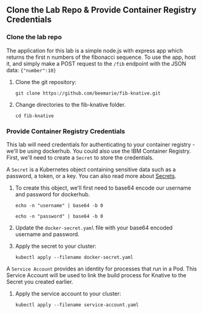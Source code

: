 ## Clone the Lab Repo & Provide Container Registry Credentials

### Clone the lab repo
The application for this lab is a simple node.js with express app which returns the first n numbers of the fibonacci sequence. To use the app, host it, and simply make a POST request to the `/fib` endpoint with the JSON data: `{"number":10}`

1. Clone the git repository:

	```
	git clone https://github.com/beemarie/fib-knative.git
	```
2. Change directories to the fib-knative folder.

	```
	cd fib-knative
	```


### Provide Container Registry Credentials
This lab will need credentials for authenticating to your container registry - we'll be using dockerhub. You could also use the IBM Container Registry. First, we'll need to create a `Secret` to store the credentials.

A `Secret` is a Kubernetes object containing sensitive data such as a password, a token, or a key. You can also read more about [Secrets](https://kubernetes.io/docs/concepts/configuration/secret/).

1. To create this object, we'll first need to base64 encode our username and password for dockerhub.

	```
	echo -n "username" | base64 -b 0

	echo -n "password" | base64 -b 0
	```

2. Update the `docker-secret.yaml` file with your base64 encoded username and password.
3. Apply the secret to your cluster:

	```
	kubectl apply --filename docker-secret.yaml

	```

A `Service Account` provides an identity for processes that run in a Pod. This Service Account will be used to link the build process for Knative to the Secret you created earlier.

1. Apply the service account to your cluster:

	```
	kubectl apply --filename service-account.yaml
	```
